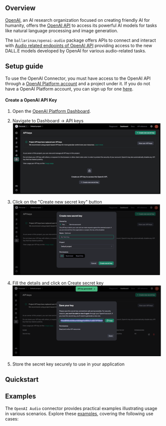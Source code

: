## Overview

[OpenAI](https://openai.com/), an AI research organization focused on creating friendly AI for humanity, offers the [OpenAI API](https://platform.openai.com/docs/api-reference/introduction) to access its powerful AI models for tasks like natural language processing and image generation.

The `ballarinax/openai-audio` package offers APIs to connect and interact with [Audio related endpoints of OpenAI API](https://platform.openai.com/docs/api-reference/audio/create) providing access to the new DALL.E models developed by OpenAI for various audio-related tasks.

## Setup guide

To use the OpenAI Connector, you must have access to the OpenAI API through a [OpenAI Platform account](https://platform.openai.com) and a project under it. If you do not have a OpenAI Platform account, you can sign up for one [here](https://platform.openai.com/signup).

#### Create a OpenAI API Key

1. Open the [OpenAI Platform Dashboard](https://platform.openai.com).


2. Navigate to Dashboard -> API keys
![api-key-dashboard](https://github.com/e19166/module-ballerinax-openai-audio/blob/docs/docs/setup/resources/api-key-dashboard.png)

3. Click on the "Create new secret key" button
![create-new-secret-key](https://github.com/e19166/module-ballerinax-openai-audio/blob/docs/docs/setup/resources/create-new-secrete-key.png)

4. Fill the details and click on Create secret key
![saved-key](https://github.com/e19166/module-ballerinax-openai-audio/blob/docs/docs/setup/resources/saved-key.png)


5. Store the secret key securely to use in your application 

## Quickstart

[//]: # (TODO: Add a quickstart guide to demonstrate a basic functionality of the module, including sample code snippets.)

## Examples

The `OpenAI Audio` connector provides practical examples illustrating usage in various scenarios. Explore these [examples](https://github.com/module-ballerinax-openai-audio/tree/main/examples/), covering the following use cases:

[//]: # (TODO: Add examples)
